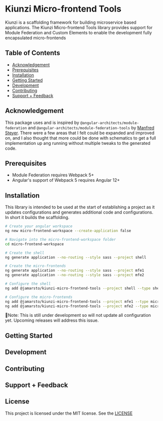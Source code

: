 # Kiunzi Micro-frontend Tools

Kiunzi is a scaffolding framework for building microservice based applications.  The Kiunzi Micro-frontend Tools library provides support for Module Federation and Custom Elements to enable the development fully encapsulated micro-frontends

## Table of Contents

- [Acknowledgement](#cknowledgement)
- [Prerequisites](#prerequisistes)
- [Installation](#installation)
- [Getting Started](#getting-started)
- [Development](#development)
- [Contributing](#contributing)
- [Support + Feedback](#support--feedback)

## Acknowledgement

This package uses and is inspired by `@angular-architects/module-federation` and `@angular-architects/module-federation-tools` by [Manfred Steyer](https://twitter.com/ManfredStayer). There were a few areas that I felt could be expanded and improved on, and I also thought that more could be done with schematics to get a full implementation up ang running without multiple tweaks to the generated code.

## Prerequisites

- Module Federation requires Webpack 5+
- Angular's support of Webpack 5 requires Angular 12+

## Installation

This library is intended to be used at the start of establishing a project as it updates configurations and generates additional code and configurations.  In short it builds the scaffolding.

```sh
# Create your angular workspace
ng new micro-frontend-workspace --create-application false

# Navigate into the micro-frontend-workspace folder
cd micro-frontend-workspace

# Create the shell
ng generate application --no-routing --style sass --project shell

# Create the micro-frontends
ng generate application --no-routing --style sass --project mfe1
ng generate application --no-routing --style sass --project mfe2

# Configure the shell
ng add @jamarsto/kiunzi-micro-frontend-tools --project shell --type shell --port 8000

# Configure the micro-frontends
ng add @jamarsto/kiunzi-micro-frontend-tools --project mfe1 --type microfrontend --port 8001
ng add @jamarsto/kiunzi-micro-frontend-tools --project mfe2 --type microfrontend --port 8002
```

:triangular_flag_on_post:Note: This is still under development so will not update all configuration yet.  Upcoming releases will address this issue.

## Getting Started

## Development

## Contributing

## Support + Feedback

## License

This project is licensed under the MIT license.  See the [LICENSE](https://github.com/jamarsto/kiuni-micro-frondend)
